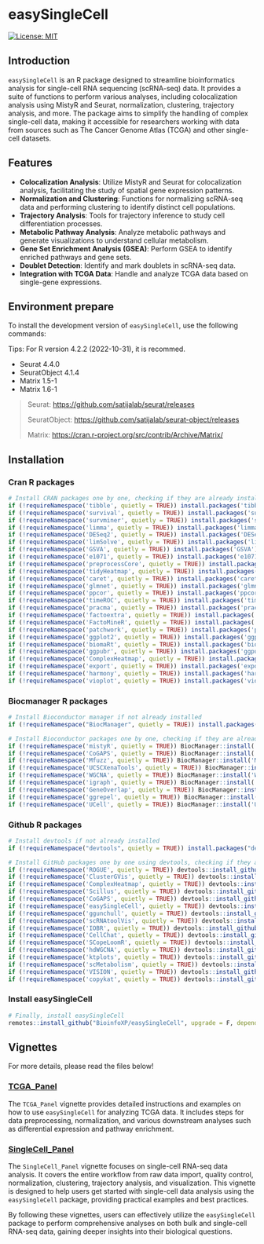 # easySingleCell

[![License: MIT](https://img.shields.io/badge/License-MIT-yellow.svg)](https://opensource.org/licenses/MIT)

## Introduction

`easySingleCell` is an R package designed to streamline bioinformatics analysis for single-cell RNA sequencing (scRNA-seq) data. It provides a suite of functions to perform various analyses, including colocalization analysis using MistyR and Seurat, normalization, clustering, trajectory analysis, and more. The package aims to simplify the handling of complex single-cell data, making it accessible for researchers working with data from sources such as The Cancer Genome Atlas (TCGA) and other single-cell datasets.

## Features

- **Colocalization Analysis**: Utilize MistyR and Seurat for colocalization analysis, facilitating the study of spatial gene expression patterns.
- **Normalization and Clustering**: Functions for normalizing scRNA-seq data and performing clustering to identify distinct cell populations.
- **Trajectory Analysis**: Tools for trajectory inference to study cell differentiation processes.
- **Metabolic Pathway Analysis**: Analyze metabolic pathways and generate visualizations to understand cellular metabolism.
- **Gene Set Enrichment Analysis (GSEA)**: Perform GSEA to identify enriched pathways and gene sets.
- **Doublet Detection**: Identify and mark doublets in scRNA-seq data.
- **Integration with TCGA Data**: Handle and analyze TCGA data based on single-gene expressions.

## Environment prepare

To install the development version of `easySingleCell`, use the following commands:

Tips: For R version 4.2.2 (2022-10-31), it is recommed.
- Seurat 4.4.0
- SeuratObject 4.1.4
- Matrix 1.5-1
- Matrix 1.6-1
> Seurat: https://github.com/satijalab/seurat/releases
> 
> SeuratObject: https://github.com/satijalab/seurat-object/releases
> 
> Matrix: https://cran.r-project.org/src/contrib/Archive/Matrix/


## Installation

### Cran R packages

```r
# Install CRAN packages one by one, checking if they are already installed
if (!requireNamespace('tibble', quietly = TRUE)) install.packages('tibble')
if (!requireNamespace('survival', quietly = TRUE)) install.packages('survival')
if (!requireNamespace('survminer', quietly = TRUE)) install.packages('survminer')
if (!requireNamespace('limma', quietly = TRUE)) install.packages('limma')
if (!requireNamespace('DESeq2', quietly = TRUE)) install.packages('DESeq2')
if (!requireNamespace('limSolve', quietly = TRUE)) install.packages('limSolve')
if (!requireNamespace('GSVA', quietly = TRUE)) install.packages('GSVA')
if (!requireNamespace('e1071', quietly = TRUE)) install.packages('e1071')
if (!requireNamespace('preprocessCore', quietly = TRUE)) install.packages('preprocessCore')
if (!requireNamespace('tidyHeatmap', quietly = TRUE)) install.packages('tidyHeatmap')
if (!requireNamespace('caret', quietly = TRUE)) install.packages('caret')
if (!requireNamespace('glmnet', quietly = TRUE)) install.packages('glmnet')
if (!requireNamespace('ppcor', quietly = TRUE)) install.packages('ppcor')
if (!requireNamespace('timeROC', quietly = TRUE)) install.packages('timeROC')
if (!requireNamespace('pracma', quietly = TRUE)) install.packages('pracma')
if (!requireNamespace('factoextra', quietly = TRUE)) install.packages('factoextra')
if (!requireNamespace('FactoMineR', quietly = TRUE)) install.packages('FactoMineR')
if (!requireNamespace('patchwork', quietly = TRUE)) install.packages('patchwork')
if (!requireNamespace('ggplot2', quietly = TRUE)) install.packages('ggplot2')
if (!requireNamespace('biomaRt', quietly = TRUE)) install.packages('biomaRt')
if (!requireNamespace('ggpubr', quietly = TRUE)) install.packages('ggpubr')
if (!requireNamespace('ComplexHeatmap', quietly = TRUE)) install.packages('ComplexHeatmap')
if (!requireNamespace('export', quietly = TRUE)) install.packages('export')
if (!requireNamespace('harmony', quietly = TRUE)) install.packages('harmony')
if (!requireNamespace('vioplot', quietly = TRUE)) install.packages('vioplot')
```
### Biocmanager R packages

```r
# Install Bioconductor manager if not already installed
if (!requireNamespace("BiocManager", quietly = TRUE)) install.packages("BiocManager")

# Install Bioconductor packages one by one, checking if they are already installed
if (!requireNamespace('mistyR', quietly = TRUE)) BiocManager::install('mistyR')
if (!requireNamespace('CoGAPS', quietly = TRUE)) BiocManager::install('CoGAPS')
if (!requireNamespace('Mfuzz', quietly = TRUE)) BiocManager::install('Mfuzz')
if (!requireNamespace('UCSCXenaTools', quietly = TRUE)) BiocManager::install('UCSCXenaTools')
if (!requireNamespace('WGCNA', quietly = TRUE)) BiocManager::install('WGCNA')
if (!requireNamespace('igraph', quietly = TRUE)) BiocManager::install('igraph')
if (!requireNamespace('GeneOverlap', quietly = TRUE)) BiocManager::install('GeneOverlap')
if (!requireNamespace('ggrepel', quietly = TRUE)) BiocManager::install('ggrepel')
if (!requireNamespace('UCell', quietly = TRUE)) BiocManager::install('UCell')
```
### Github R packages


```r
# Install devtools if not already installed
if (!requireNamespace("devtools", quietly = TRUE)) install.packages("devtools")

# Install GitHub packages one by one using devtools, checking if they are already installed
if (!requireNamespace('ROGUE', quietly = TRUE)) devtools::install_github('PaulingLiu/ROGUE')
if (!requireNamespace('ClusterGVis', quietly = TRUE)) devtools::install_github('junjunlab/ClusterGVis')
if (!requireNamespace('ComplexHeatmap', quietly = TRUE)) devtools::install_github('jokergoo/ComplexHeatmap')
if (!requireNamespace('Scillus', quietly = TRUE)) devtools::install_github('xmc811/Scillus@development')
if (!requireNamespace('CoGAPS', quietly = TRUE)) devtools::install_github('FertigLab/CoGAPS')
if (!requireNamespace('easySingleCell', quietly = TRUE)) devtools::install_github('BioinfoXP/easySingleCell')
if (!requireNamespace('ggunchull', quietly = TRUE)) devtools::install_github('sajuukLyu/ggunchull')
if (!requireNamespace('scRNAtoolVis', quietly = TRUE)) devtools::install_github('junjunlab/scRNAtoolVis')
if (!requireNamespace('IOBR', quietly = TRUE)) devtools::install_github('IOBR/IOBR')
if (!requireNamespace('CellChat', quietly = TRUE)) devtools::install_github('jinworks/CellChat')
if (!requireNamespace('SCopeLoomR', quietly = TRUE)) devtools::install_github('aertslab/SCopeLoomR')
if (!requireNamespace('hdWGCNA', quietly = TRUE)) devtools::install_github('smorabit/hdWGCNA')
if (!requireNamespace('ktplots', quietly = TRUE)) devtools::install_github('zktuong/ktplots')
if (!requireNamespace('scMetabolism', quietly = TRUE)) devtools::install_github('wu-yc/scMetabolism')
if (!requireNamespace('VISION', quietly = TRUE)) devtools::install_github('YosefLab/VISION@v2.1.0')
if (!requireNamespace('copykat', quietly = TRUE)) devtools::install_github("navinlabcode/copykat")
```

### Install easySingleCell

```r
# Finally, install easySingleCell
remotes::install_github("BioinfoXP/easySingleCell", upgrade = F, dependencies = F)
```

## Vignettes

For more details, please read the files below!

### [TCGA_Panel](vignettes/TCGA_Panel.md)

The `TCGA_Panel` vignette provides detailed instructions and examples on how to use `easySingleCell` for analyzing TCGA data. It includes steps for data preprocessing, normalization, and various downstream analyses such as differential expression and pathway enrichment.

### [SingleCell_Panel](vignettes/SingleCell_Panel.md)

The `SingleCell_Panel` vignette focuses on single-cell RNA-seq data analysis. It covers the entire workflow from raw data import, quality control, normalization, clustering, trajectory analysis, and visualization. This vignette is designed to help users get started with single-cell data analysis using the `easySingleCell` package, providing practical examples and best practices.

By following these vignettes, users can effectively utilize the `easySingleCell` package to perform comprehensive analyses on both bulk and single-cell RNA-seq data, gaining deeper insights into their biological questions.
